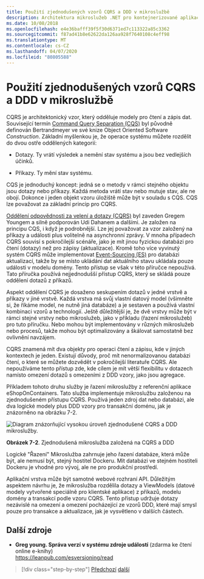 ```yaml
---
title: Použití zjednodušených vzorů CQRS a DDD v mikroslužbě
description: Architektura mikroslužeb .NET pro kontejnerizované aplikace .NET | Seznamte se s celkovým vztahem mezi vzory CQRS a DDD.
ms.date: 10/08/2018
ms.openlocfilehash: e4e36bafff39f5f30d6371ed7c113322a85c3362
ms.sourcegitcommit: f87ad41b8e62622da126aa928f7640108c4eff98
ms.translationtype: MT
ms.contentlocale: cs-CZ
ms.lasthandoff: 04/07/2020
ms.locfileid: "80805588"
---
```

# <a name="apply-simplified-cqrs-and-ddd-patterns-in-a-microservice"></a>Použití zjednodušených vzorů CQRS a DDD v mikroslužbě

CQRS je architektonický vzor, který odděluje modely pro čtení a zápis dat. Související termín [Command Query Separation (CQS)](https://martinfowler.com/bliki/CommandQuerySeparation.html) byl původně definován Bertrandmeyer ve své knize Object Oriented Software *Construction*. Základní myšlenkou je, že operace systému můžete rozdělit do dvou ostře oddělených kategorií:

- Dotazy. Ty vrátí výsledek a nemění stav systému a jsou bez vedlejších účinků.

- Příkazy. Ty mění stav systému.

CQS je jednoduchý koncept: jedná se o metody v rámci stejného objektu jsou dotazy nebo příkazy. Každá metoda vrátí stav nebo mutuje stav, ale ne obojí. Dokonce i jeden objekt vzoru úložiště může být v souladu s CQS. CQS lze považovat za základní princip pro CQRS.

[Oddělení odpovědnosti za velení a dotazy (CQRS)](https://martinfowler.com/bliki/CQRS.html) byl zaveden Gregem Youngem a silně podporován Udi Dahanem a dalšími. Je založen na principu CQS, i když je podrobnější. Lze jej považovat za vzor založený na příkazy a události plus volitelně na asynchronní zprávy. V mnoha případech CQRS souvisí s pokročilejší scénáře, jako je mít jinou fyzickou databázi pro čtení (dotazy) než pro zápisy (aktualizace). Kromě toho více vyvinutý systém CQRS může implementovat [Event-Sourcing (ES)](https://martinfowler.com/eaaDev/EventSourcing.html) pro databázi aktualizací, takže by se místo ukládání dat aktuálního stavu ukládala pouze události v modelu domény. Tento přístup se však v této příručce nepoužívá. Tato příručka používá nejjednodušší přístup CQRS, který se skládá pouze oddělení dotazů z příkazů.

Aspekt oddělení CQRS je dosaženo seskupením dotazů v jedné vrstvě a příkazy v jiné vrstvě. Každá vrstva má svůj vlastní datový model (všimněte si, že říkáme model, ne nutně jiná databáze) a je sestaven a používá vlastní kombinaci vzorů a technologií. Ještě důležitější je, že dvě vrstvy může být v rámci stejné vrstvy nebo mikroslužeb, jako v příkladu (řazení mikroslužeb) pro tuto příručku. Nebo mohou být implementovány v různých mikroslužeb nebo procesů, takže mohou být optimalizovány a škálovat samostatně bez ovlivnění navzájem.

CQRS znamená mít dva objekty pro operaci čtení a zápisu, kde v jiných kontextech je jeden. Existují důvody, proč mít nenormalizovanou databázi čtení, o které se můžete dozvědět v pokročilejší literatuře CQRS. Ale nepoužíváme tento přístup zde, kde cílem je mít větší flexibilitu v dotazech namísto omezení dotazů s omezeními z DDD vzory, jako jsou agregace.

Příkladem tohoto druhu služby je řazení mikroslužby z referenční aplikace eShopOnContainers. Tato služba implementuje mikroslužbu založenou na zjednodušeném přístupu CQRS. Používá jeden zdroj dat nebo databázi, ale dva logické modely plus DDD vzory pro transakční doménu, jak je znázorněno na obrázku 7-2.

![Diagram znázorňující vysokou úroveň zjednodušené CQRS a DDD mikroslužby.](./media/apply-simplified-microservice-cqrs-ddd-patterns/simplified-cqrs-ddd-microservice.png)

**Obrázek 7-2**. Zjednodušená mikroslužba založená na CQRS a DDD

Logické "Řazení" Mikroslužba zahrnuje jeho řazení databáze, která může být, ale nemusí být, stejný hostitel Dockeru. Mít databázi ve stejném hostiteli Dockeru je vhodné pro vývoj, ale ne pro produkční prostředí.

Aplikační vrstva může být samotné webové rozhraní API. Důležitým aspektem návrhu je, že mikroslužba rozdělila dotazy a ViewModels (datové modely vytvořené speciálně pro klientské aplikace) z příkazů, modelu domény a transakcí podle vzoru CQRS. Tento přístup udržuje dotazy nezávislé na omezení a omezení pocházející ze vzorů DDD, které mají smysl pouze pro transakce a aktualizace, jak je vysvětleno v dalších částech.

## <a name="additional-resources"></a>Další zdroje

- **Greg young. Správa verzí v systému zdroje událostí** (zdarma ke čtení online e-knihy) \
   <https://leanpub.com/esversioning/read>

>[!div class="step-by-step"]
>[Předchozí](index.md)
>[další](eshoponcontainers-cqrs-ddd-microservice.md)
